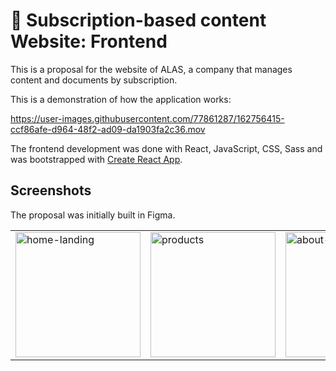 # :rocket: Subscription-based content Website: Frontend

This is a proposal for the website of ALAS, a company that manages content and documents by subscription.

This is a demonstration of how the application works:


https://user-images.githubusercontent.com/77861287/162756415-ccf86afe-d964-48f2-ad09-da1903fa2c36.mov


The frontend development was done with React, JavaScript, CSS, Sass and was bootstrapped with [Create React App](https://create-react-app.dev/).

## Screenshots
The proposal was initially built in Figma.

||||||
|--|--|--|--|--|
| <img width="200" alt="home-landing" src="https://user-images.githubusercontent.com/77861287/162756535-0d876b7c-65d8-41b8-9d08-3893b24a5d59.png"> | <img width="200" alt="products" src="https://user-images.githubusercontent.com/77861287/162756932-9dc42d46-7544-4030-9c46-08ae91cb53c8.png"> | <img width="200" alt="about-us" src="https://user-images.githubusercontent.com/77861287/162757075-b31364ce-4069-40a2-b422-e9f0ac3830d4.png"> | <img width="200" alt="contact" src="https://user-images.githubusercontent.com/77861287/162757188-3a874100-bac6-491b-a254-17d4a2b98eee.png"> | <img width="200" alt="login" src="https://user-images.githubusercontent.com/77861287/162757304-fb5c5ea1-fb35-4e05-8f71-547dcda7411f.png"> |

<!--stackedit_data:
eyJoaXN0b3J5IjpbNjkzNzU5NTg5LDgxNDY3NjM2NiwtNjM0MD
A1MDcwLC0xODc2MzQ0NjUxXX0=
-->

